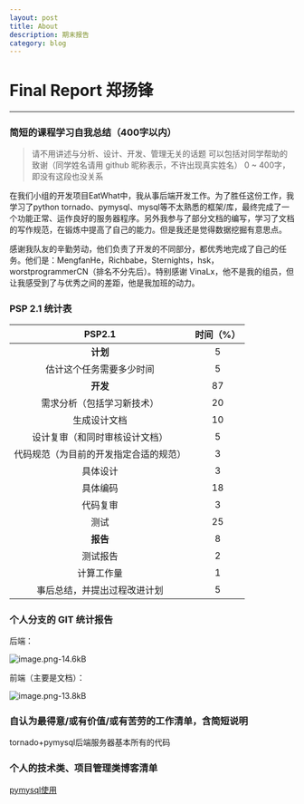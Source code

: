 ```yaml
---
layout: post
title: About
description: 期末报告
category: blog
---
```

# Final Report 郑扬锋

---
### 简短的课程学习自我总结（400字以内）
> 请不用讲述与分析、设计、开发、管理无关的话题
可以包括对同学帮助的致谢（同学姓名请用 github 昵称表示，不许出现真实姓名）
0 ~ 400字，即没有这段也没关系

在我们小组的开发项目EatWhat中，我从事后端开发工作。为了胜任这份工作，我学习了python tornado、pymysql、mysql等不太熟悉的框架/库，最终完成了一个功能正常、运作良好的服务器程序。另外我参与了部分文档的编写，学习了文档的写作规范，在锻炼中提高了自己的能力。但是我还是觉得数据挖掘有意思点。

感谢我队友的辛勤劳动，他们负责了开发的不同部分，都优秀地完成了自己的任务。他们是：MengfanHe，Richbabe，Sternights，hsk，worstprogrammerCN（排名不分先后）。特别感谢 VinaLx，他不是我的组员，但让我感受到了与优秀之间的差距，他是我加班的动力。

### PSP 2.1 统计表

|PSP2.1|时间（%）|
|:--:|:--:|
|**计划**|5|
|估计这个任务需要多少时间|5|
|**开发**|87|
|需求分析（包括学习新技术）|20|
|生成设计文档|10|
|设计复审（和同时审核设计文档）|5|
|代码规范（为目前的开发指定合适的规范）|3|
|具体设计|3|
|具体编码|18|
|代码复审|3|
|测试|25|
|**报告**|8|
|测试报告|2|
|计算工作量|1|
|事后总结，并提出过程改进计划|5|

### 个人分支的 GIT 统计报告

后端：

![image.png-14.6kB][1]

前端（主要是文档）：

![image.png-13.8kB][2]

### 自认为最得意/或有价值/或有苦劳的工作清单，含简短说明
tornado+pymysql后端服务器基本所有的代码

### 个人的技术类、项目管理类博客清单

[pymysql使用][3]


  [1]: http://static.zybuluo.com/twoer2/ymxss3ij30751rbpp2hvf5xo/image.png
  [2]: http://static.zybuluo.com/twoer2/jzbyhxtin9ybmcvu1ycdm5i7/image.png
  [3]: https://two2er.github.io/2017-12-23-homework5/
